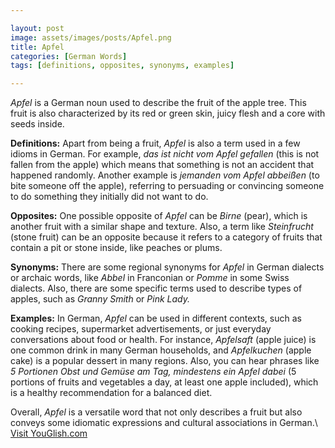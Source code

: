 ```yaml
---

layout: post
image: assets/images/posts/Apfel.png
title: Apfel
categories: [German Words]
tags: [definitions, opposites, synonyms, examples]

---
```


*Apfel* is a German noun used to describe the fruit of the apple tree. This fruit is also characterized by its red or green skin, juicy flesh and a core with seeds inside. 

**Definitions:** Apart from being a fruit, *Apfel* is also a term used in a few idioms in German. For example, *das ist nicht vom Apfel gefallen* (this is not fallen from the apple) which means that something is not an accident that happened randomly. Another example is *jemanden vom Apfel abbeißen* (to bite someone off the apple), referring to persuading or convincing someone to do something they initially did not want to do.

**Opposites:** One possible opposite of *Apfel* can be *Birne* (pear), which is another fruit with a similar shape and texture. Also, a term like *Steinfrucht* (stone fruit) can be an opposite because it refers to a category of fruits that contain a pit or stone inside, like peaches or plums.

**Synonyms:** There are some regional synonyms for *Apfel* in German dialects or archaic words, like *Abbel* in Franconian or *Pomme* in some Swiss dialects. Also, there are some specific terms used to describe types of apples, such as *Granny Smith* or *Pink Lady.*

**Examples:** In German, *Apfel* can be used in different contexts, such as cooking recipes, supermarket advertisements, or just everyday conversations about food or health. For instance, *Apfelsaft* (apple juice) is one common drink in many German households, and *Apfelkuchen* (apple cake) is a popular dessert in many regions. Also, you can hear phrases like *5 Portionen Obst und Gemüse am Tag, mindestens ein Apfel dabei* (5 portions of fruits and vegetables a day, at least one apple included), which is a healthy recommendation for a balanced diet.

Overall, *Apfel* is a versatile word that not only describes a fruit but also conveys some idiomatic expressions and cultural associations in German.\ <a id="yg-widget-0" class="youglish-widget" data-query="Apfel" data-lang="german" data-components="8412" data-auto-start="0" data-bkg-color="theme_light" data-title="How%20to%20pronounce%20Apfel%20in%20German"  rel="nofollow" href="https://youglish.com">Visit YouGlish.com</a><script async src="https://youglish.com/public/emb/widget.js" charset="utf-8"></script>